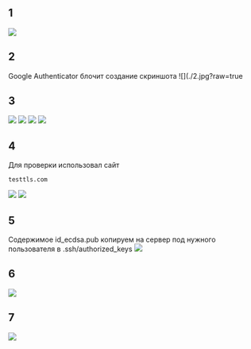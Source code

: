 ## 1
![](./1.png?raw=true)
## 2
Google Authenticator блочит создание скриншота
![](./2.jpg?raw=true
## 3
![](./3-1.png?raw=true)
![](./3-2.png?raw=true)
![](./3-3.png?raw=true)
![](./3-4.png?raw=true)
## 4
Для проверки использовал сайт 
```
testtls.com
```
![](./4-1.png?raw=true)
![](./4-2.png?raw=true)
## 5
Содержимое id_ecdsa.pub копируем на сервер под нужного пользователя в .ssh/authorized_keys
![](./5.png?raw=true)
## 6
![](./6.png?raw=true)
## 7
![](./7-1.png?raw=true)

